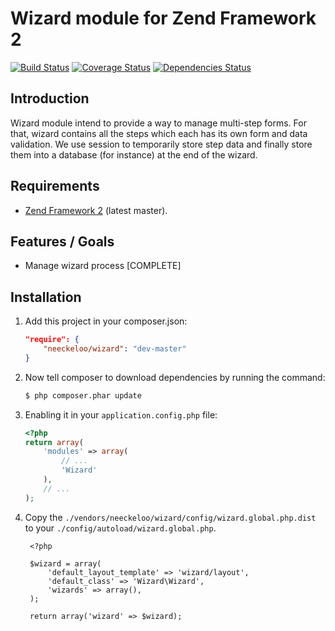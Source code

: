 Wizard module for Zend Framework 2
==================================

[![Build Status](https://secure.travis-ci.org/neeckeloo/Wizard.png?branch=master)](http://travis-ci.org/neeckeloo/Wizard)
[![Coverage Status](https://coveralls.io/repos/neeckeloo/Wizard/badge.png?branch=master)](https://coveralls.io/r/neeckeloo/Wizard)
[![Dependencies Status](https://d2xishtp1ojlk0.cloudfront.net/d/8723804)](http://depending.in/neeckeloo/Wizard)

Introduction
------------

Wizard module intend to provide a way to manage multi-step forms. For that, wizard contains all the steps which each has its own form and data validation. We use session to temporarily store step data and finally store them into a database (for instance) at the end of the wizard.

Requirements
------------

* [Zend Framework 2](https://github.com/zendframework/zf2) (latest master).

Features / Goals
----------------

* Manage wizard process [COMPLETE]

Installation
------------

1. Add this project in your composer.json:

    ```json
    "require": {
        "neeckeloo/wizard": "dev-master"
    }
    ```

2. Now tell composer to download dependencies by running the command:

    ```bash
    $ php composer.phar update
    ```

3. Enabling it in your `application.config.php` file:

    ```php
    <?php
    return array(
        'modules' => array(
            // ...
            'Wizard'
        ),
        // ...
    );
    ```

4. Copy the `./vendors/neeckeloo/wizard/config/wizard.global.php.dist` to your `./config/autoload/wizard.global.php`.

        <?php

        $wizard = array(
            'default_layout_template' => 'wizard/layout',
            'default_class' => 'Wizard\Wizard',
            'wizards' => array(),
        );

        return array('wizard' => $wizard);
